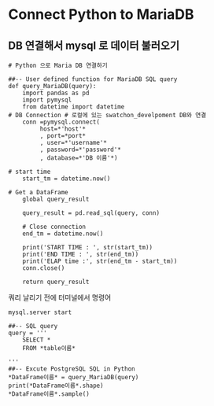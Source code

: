 # Connect Python to MariaDB

## DB 연결해서 mysql 로 데이터 불러오기

    # Python 으로 Maria DB 연결하기
    
    ##-- User defined function for MariaDB SQL query
    def query_MariaDB(query):
        import pandas as pd
        import pymysql
        from datetime import datetime
    # DB Connection # 로컬에 있는 swatchon_develpoment DB와 연결 
        conn =pymysql.connect(
             host=*'host'*
             , port=*port*
             , user=*'username'*
             , password=*'password'*
             , database=*'DB 이름'*)
    
    # start time
        start_tm = datetime.now()
    
    # Get a DataFrame
        global query_result
    
        query_result = pd.read_sql(query, conn)
        
        # Close connection
        end_tm = datetime.now()
    
        print('START TIME : ', str(start_tm))
        print('END TIME : ', str(end_tm))
        print('ELAP time :', str(end_tm - start_tm))
        conn.close()
    
        return query_result

쿼리 날리기 전에 터미널에서 명령어 

    mysql.server start

    ##-- SQL query
    query = '''
        SELECT * 
        FROM *table이름*
    
    '''
    ##-- Excute PostgreSQL SQL in Python
    *DataFrame이름* = query_MariaDB(query)
    print(*DataFrame이름*.shape)
    *DataFrame이름*.sample()